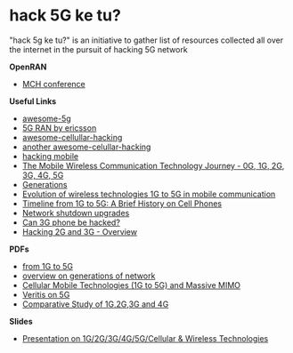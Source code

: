# hack 5G ke tu?
"hack 5g ke tu?" is an initiative to gather list of resources collected all over the internet in the pursuit of hacking 5G network

__OpenRAN__
- [MCH conference](https://www.youtube.com/watch?v=LRQsFTmWa2w&ab_channel=MCH2022) 

__Useful Links__ 
- [awesome-5g](https://github.com/calee0219/awesome-5g)
- [5G RAN by ericsson](https://www.ericsson.com/en/ran)
- [awesome-cellullar-hacking](https://github.com/Vault-Cyber-Security/awesome-cellular-hacking)
- [another awesome-celullar-hacking](https://github.com/W00t3k/Awesome-Cellular-Hacking)
- [hacking mobile](https://github.com/chacka0101/Hacking-Mobile)
- [The Mobile Wireless Communication Technology Journey - 0G, 1G, 2G, 3G, 4G, 5G](https://www.linkedin.com/pulse/mobile-wireless-communication-technology-journey-0g-mutabazi/)
- [Generations](http://net-informations.com/q/diff/generations.html)
- [Evolution of wireless technologies 1G to 5G in mobile communication](https://www.rfpage.com/evolution-of-wireless-technologies-1g-to-5g-in-mobile-communication/)
- [Timeline from 1G to 5G: A Brief History on Cell Phones](https://www.cengn.ca/information-centre/innovation/timeline-from-1g-to-5g-a-brief-history-on-cell-phones/)
- [Network shutdown upgrades](https://www.digi.com/blog/post/2g-3g-4g-lte-network-shutdown-updates)
- [Can 3G phone be hacked?](https://techshift.net/can-a-3g-phone-be-hacked/#Can_a_3G_phone_be_hacked_-_Related_Questions)
- [Hacking 2G and 3G - Overview](https://www.techrepublic.com/article/security-holes-in-2g-and-3g-networks-will-pose-a-risk-for-next-several-years/)

__PDFs__
- [from 1G to 5G](https://its-wiki.no/images/c/c8/From_1G_to_5G_Simon.pdf)
- [overview on generations of network](https://ijrest.net/downloads/volume-3/special-issue/ncrtct-16/pid-ijrest-3s1ncrtct2016037.pdf)
- [Cellular Mobile Technologies (1G to 5G) and Massive MIMO](https://www.researchgate.net/publication/349493734_Cellular_Mobile_Technologies_1G_to_5G_and_Massive_MIMO)
- [Veritis on 5G](https://www.veritis.com/wp-content/uploads/2020/02/introduction-importance-and-impact-of-5g-technology-a-glimpse-into-the-wireless-future.pdf)
- [Comparative Study of 1G,2G,3G and 4G](https://citeseerx.ist.psu.edu/viewdoc/download?doi=10.1.1.403.2882&rep=rep1&type=pdf)

__Slides__
- [Presentation on 1G/2G/3G/4G/5G/Cellular & Wireless Technologies](https://www.slideshare.net/kaushal_kaith/3g-4g-5g)
